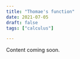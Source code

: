 ```yaml
---
title: "Thomae's function"
date: 2021-07-05
draft: false
tags: ["calculus"]

---
```


Content coming soon.